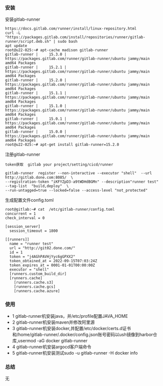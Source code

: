 ### 安装
安装gitlab-runner
```
https://docs.gitlab.com/runner/install/linux-repository.html
curl -L "https://packages.gitlab.com/install/repositories/runner/gitlab-runner/script.deb.sh" | sudo bash
apt update
root@u22-025:~# apt-cache madison gitlab-runner
gitlab-runner |     15.3.0 | https://packages.gitlab.com/runner/gitlab-runner/ubuntu jammy/main amd64 Packages
gitlab-runner |     15.2.1 | https://packages.gitlab.com/runner/gitlab-runner/ubuntu jammy/main amd64 Packages
gitlab-runner |     15.2.0 | https://packages.gitlab.com/runner/gitlab-runner/ubuntu jammy/main amd64 Packages
gitlab-runner |     15.1.1 | https://packages.gitlab.com/runner/gitlab-runner/ubuntu jammy/main amd64 Packages
gitlab-runner |     15.1.0 | https://packages.gitlab.com/runner/gitlab-runner/ubuntu jammy/main amd64 Packages
gitlab-runner |     15.0.1 | https://packages.gitlab.com/runner/gitlab-runner/ubuntu jammy/main amd64 Packages
gitlab-runner |     15.0.0 | https://packages.gitlab.com/runner/gitlab-runner/ubuntu jammy/main amd64 Packages
root@u22-025:~# apt-get install gitlab-runner=15.2.0
```

注册gitlab-runner
```
token获取  gitlab your project/setting/cicd/runner
```
```
gitlab-runner  register --non-interactive --executor "shell"  --url http://gitlab.done.com:8085/  \
--registration-token "iKFYZpD3-a9tWDHdBGMn" --description"runner test" --tag-list  "build,deploy"  \
--run-untagged=true --locked=false --access-level "not_protected"
```

生成配置文件config.toml
```
root@gitlab:~# cat  /etc/gitlab-runner/config.toml
concurrent = 1
check_interval = 0

[session_server]
  session_timeout = 1800

[[runners]]
  name = "runner test"
  url = "http://git02.done.com/"
  id = 1
  token = "j4AGhPAVHjYyc6gGPXX2"
  token_obtained_at = 2022-09-15T07:03:24Z
  token_expires_at = 0001-01-01T00:00:00Z
  executor = "shell"
  [runners.custom_build_dir]
  [runners.cache]
    [runners.cache.s3]
    [runners.cache.gcs]
    [runners.cache.azure]

```

### 使用
* 1  gitlab-runner机安装java，并/etc/profile配置JAVA_HOME
* 2  gitlab-runner机安装maven并修改阿里源
* 3  gitlab-runner机安装docker,并配置/etc/docker/certs.d证书和/home/gitlab-runner/.docker/config.json账号密码以ush镜像到harbor仓库,usermod -aG docker gitlab-runner
* 4  gitlab-runner机安装argocd客户端命令
* 5  gitlab-runner机安装测试sudo -u gitlab-runner  -H docker info

###  总结
无
